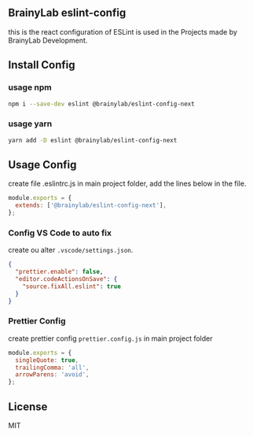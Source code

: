 ## BrainyLab eslint-config
this is the react configuration of ESLint is used in the Projects made by BrainyLab Development.

## Install Config

### usage npm
```bash
npm i --save-dev eslint @brainylab/eslint-config-next
```

### usage yarn
```bash
yarn add -D eslint @brainylab/eslint-config-next
```
## Usage Config

create file .eslintrc.js in main project folder, add the lines below in the file.

```js
module.exports = {
  extends: ['@brainylab/eslint-config-next'],
};
```
### Config VS Code to auto fix

create ou alter `.vscode/settings.json`.

```json
{
  "prettier.enable": false,
  "editor.codeActionsOnSave": {
    "source.fixAll.eslint": true
  }
}
```

### Prettier Config

create prettier config `prettier.config.js` in main project folder

```javascript
module.exports = {
  singleQuote: true,
  trailingComma: 'all',
  arrowParens: 'avoid',
};
```

## License

MIT
